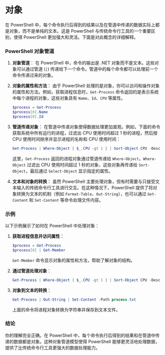 # 对象
在 PowerShell 中，每个命令执行后得到的结果以及在管道中传递的数据实际上都是对象，而不是单纯的文本。这是 PowerShell 与传统命令行工具的一个重要区别，使得 PowerShell 更加强大和灵活。下面是对此概念的详细解释。

### PowerShell 对象管道

1. **对象管道**：
   在 PowerShell 中，命令的输出是 .NET 对象而不是文本。这些对象可以通过管道 (`|`) 传递给下一个命令。管道中的每个命令都可以处理前一个命令传递过来的对象。

2. **对象的属性和方法**：
   由于 PowerShell 处理的是对象，你可以访问和操作对象的属性和方法。例如，获取进程信息时，`Get-Process` 命令返回的是表示系统中每个进程的对象，这些对象具有 `Name`、`Id`、`CPU` 等属性。

   ```powershell
   $process = Get-Process
   $process[0].Name
   $process[0].Id
   ```

3. **管道传递对象**：
   在管道中传递对象使得数据处理更加直观。例如，下面的命令获取系统中所有运行的进程，过滤出 CPU 使用时间超过 1 秒的进程，然后按 CPU 使用时间排序并显示进程的名称和 CPU 使用时间：

   ```powershell
   Get-Process | Where-Object { $_.CPU -gt 1 } | Sort-Object CPU -Descending | Select-Object Name, CPU
   ```

   这里，`Get-Process` 返回的进程对象通过管道传递给 `Where-Object`，`Where-Object` 过滤出 CPU 使用时间超过 1 秒的对象，这些对象再传递给 `Sort-Object`，最后通过 `Select-Object` 显示指定的属性。

4. **文本和对象的转换**：
   虽然 PowerShell 主要处理对象，但有时需要与只接受文本输入的传统命令行工具进行交互。在这种情况下，PowerShell 提供了将对象转换为文本的机制（例如 `Format-Table`、`Out-String`），也可以通过 `Get-Content` 和 `Set-Content` 等命令处理文件内容。

### 示例

以下示例展示了如何在 PowerShell 中处理对象：

1. **获取进程信息并访问属性**：
   ```powershell
   $process = Get-Process
   $process[0] | Get-Member
   ```

   `Get-Member` 命令显示对象的属性和方法，帮助了解对象的结构。

2. **通过管道处理对象**：
   ```powershell
   Get-Process | Where-Object { $_.CPU -gt 1 } | Sort-Object CPU -Descending | Select-Object Name, CPU
   ```

3. **对象到文本的转换**：
   ```powershell
   Get-Process | Out-String | Set-Content -Path process.txt
   ```

   上面的命令将进程对象转换为字符串并保存到文本文件。

### 结论

你的理解完全正确。在 PowerShell 中，每个命令执行后得到的结果和在管道中传递的数据都是对象。这种对象管道模型使得 PowerShell 能够更灵活地处理数据，提供了比传统命令行工具更强大的数据处理能力。